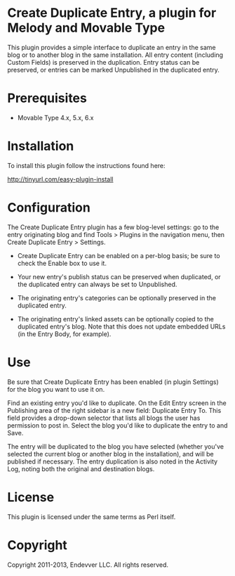 # Create Duplicate Entry, a plugin for Melody and Movable Type

This plugin provides a simple interface to duplicate an entry in the same blog
or to another blog in the same installation. All entry content (including
Custom Fields) is preserved in the duplication. Entry status can be preserved,
or entries can be marked Unpublished in the duplicated entry.


# Prerequisites

* Movable Type 4.x, 5.x, 6.x


# Installation

To install this plugin follow the instructions found here:

http://tinyurl.com/easy-plugin-install


# Configuration

The Create Duplicate Entry plugin has a few blog-level settings: go to the
entry originating blog and find Tools > Plugins in the navigation menu, then
Create Duplicate Entry > Settings.

* Create Duplicate Entry can be enabled on a per-blog basis; be sure to check
  the Enable box to use it.

* Your new entry's publish status can be preserved when duplicated, or the
  duplicated entry can always be set to Unpublished.

* The originating entry's categories can be optionally preserved in the
  duplicated entry.

* The originating entry's linked assets can be optionally copied to the
  duplicated entry's blog. Note that this does not update embedded URLs (in the
  Entry Body, for example).


# Use

Be sure that Create Duplicate Entry has been enabled (in plugin Settings) for
the blog you want to use it on.

Find an existing entry you'd like to duplicate. On the Edit Entry screen in
the Publishing area of the right sidebar is a new field: Duplicate Entry To.
This field provides a drop-down selector that lists all blogs the user has
permission to post in. Select the blog you'd like to duplicate the entry to
and Save.

The entry will be duplicated to the blog you have selected (whether you've
selected the current blog or another blog in the installation), and will be
published if necessary. The entry duplication is also noted in the Activity
Log, noting both the original and destination blogs.


# License

This plugin is licensed under the same terms as Perl itself.

# Copyright

Copyright 2011-2013, Endevver LLC. All rights reserved.

